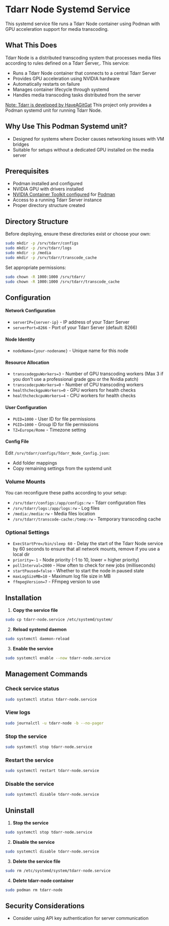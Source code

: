 # Tdarr Node Systemd Service

This systemd service file runs a Tdarr Node container using Podman with GPU acceleration support for media transcoding.

## What This Does

Tdarr Node is a distributed transcoding system that processes media files according to rules defined on a Tdarr Server,. This service:

- Runs a Tdarr Node container that connects to a central Tdarr Server
- Provides GPU acceleration using NVIDIA hardware
- Automatically restarts on failure
- Manages container lifecycle through systemd
- Handles media transcoding tasks distributed from the server

[Note: Tdarr is developed by HaveAGitGat](https://github.com/HaveAGitGat) This project only provides a Podman systemd unit for running Tdarr Node.

## Why Use This Podman Systemd unit?

- Designed for systems where Docker causes networking issues with VM bridges
- Suitable for setups without a dedicated GPU installed on the media server

## Prerequisites

- Podman installed and configured
- NVIDIA GPU with drivers installed
- [NVIDIA Container Toolkit configured](https://docs.nvidia.com/datacenter/cloud-native/container-toolkit/latest/install-guide.html) for [Podman](https://podman-desktop.io/docs/podman/gpu)
- Access to a running Tdarr Server instance
- Proper directory structure created

## Directory Structure

Before deploying, ensure these directories exist or choose your own:

```bash
sudo mkdir -p /srv/tdarr/configs
sudo mkdir -p /srv/tdarr/logs
sudo mkdir -p /media
sudo mkdir -p /srv/tdarr/transcode_cache
```

Set appropriate permissions:
```bash
sudo chown -R 1000:1000 /srv/tdarr/
sudo chown -R 1000:1000 /srv/tdarr/transcode_cache
```

## Configuration

#### Network Configuration
- `serverIP={server-ip}` - IP address of your Tdarr Server
- `serverPort=8266` - Port of your Tdarr Server (default: 8266)

#### Node Identity
- `nodeName={your-nodename}` - Unique name for this node

#### Resource Allocation
- `transcodegpuWorkers=3` - Number of GPU transcoding workers (Max 3 if you don't use a professional grade gpu or the Nvidia patch)
- `transcodecpuWorkers=0` - Number of CPU transcoding workers
- `healthcheckgpuWorkers=0` - GPU workers for health checks
- `healthcheckcpuWorkers=4` - CPU workers for health checks

#### User Configuration
- `PUID=1000` - User ID for file permissions
- `PGID=1000` - Group ID for file permissions
- `TZ=Europe/Rome` - Timezone setting

#### Config File
Edit `/srv/tdarr/configs/Tdarr_Node_Config.json`:
- Add folder mappings
- Copy remaining settings from the systemd unit

### Volume Mounts

You can reconfigure these paths according to your setup:

- `/srv/tdarr/configs:/app/configs:rw` - Tdarr configuration files
- `/srv/tdarr/logs:/app/logs:rw` - Log files
- `/media:/media:rw` - Media files location
- `/srv/tdarr/transcode-cache:/temp:rw` - Temporary transcoding cache

### Optional Settings

- `ExecStartPre=/bin/sleep 60` - Delay the start of the Tdarr Node service by 60 seconds to ensure that all network mounts, remove if you use a local dir
- `priority=-1` - Node priority (-1 to 10, lower = higher priority)
- `pollInterval=2000` - How often to check for new jobs (milliseconds)
- `startPaused=false` - Whether to start the node in paused state
- `maxLogSizeMB=10` - Maximum log file size in MB
- `ffmpegVersion=7` - FFmpeg version to use

## Installation

1. **Copy the service file**
```bash
sudo cp tdarr-node.service /etc/systemd/system/
```

2. **Reload systemd daemon**
```bash
sudo systemctl daemon-reload
```

3. **Enable the service**
```bash
sudo systemctl enable --now tdarr-node.service
```

## Management Commands

### Check service status
```bash
sudo systemctl status tdarr-node.service
```

### View logs
```bash
sudo journalctl -u tdarr-node -b --no-pager
```

### Stop the service
```bash
sudo systemctl stop tdarr-node.service
```

### Restart the service
```bash
sudo systemctl restart tdarr-node.service
```

### Disable the service
```bash
sudo systemctl disable tdarr-node.service
```

## Uninstall

1. **Stop the service**
```bash
sudo systemctl stop tdarr-node.service
```

2. **Disable the service**
```bash
sudo systemctl disable tdarr-node.service
```

3. **Delete the service file**
```bash
sudo rm /etc/systemd/system/tdarr-node.service
```

4. **Delete tdarr-node container**
```bash
sudo podman rm tdarr-node
```

## Security Considerations

- Consider using API key authentication for server communication